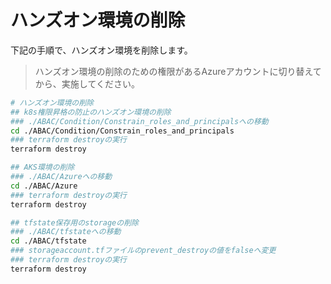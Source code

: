 # ハンズオン環境の削除
下記の手順で、ハンズオン環境を削除します。
> ハンズオン環境の削除のための権限があるAzureアカウントに切り替えてから、実施してください。
```bash
# ハンズオン環境の削除
## k8s権限昇格の防止のハンズオン環境の削除
### ./ABAC/Condition/Constrain_roles_and_principalsへの移動
cd ./ABAC/Condition/Constrain_roles_and_principals
### terraform destroyの実行
terraform destroy

## AKS環境の削除
### ./ABAC/Azureへの移動
cd ./ABAC/Azure
### terraform destroyの実行
terraform destroy

## tfstate保存用のstorageの削除
### ./ABAC/tfstateへの移動
cd ./ABAC/tfstate
### storageaccount.tfファイルのprevent_destroyの値をfalseへ変更
### terraform destroyの実行
terraform destroy
```
